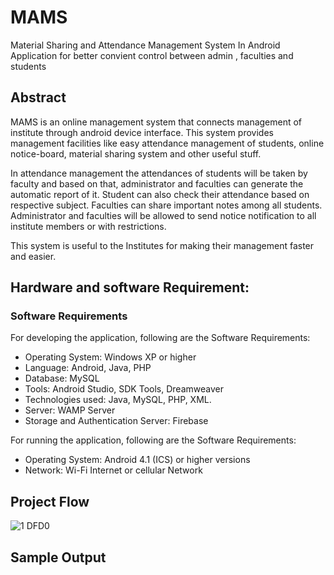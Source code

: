 # MAMS
 Material Sharing and Attendance Management System In Android Application for better convient control between admin , faculties and students

## Abstract 
   
MAMS is an online management system that connects management of institute
through android device interface. This system provides management facilities like easy
attendance management of students, online notice-board, material sharing system and
other useful stuff.

In attendance management the attendances of students will be taken by faculty
and based on that, administrator and faculties can generate the automatic report of it.
Student can also check their attendance based on respective subject. Faculties can share
important notes among all students. Administrator and faculties will be allowed to send
notice notification to all institute members or with restrictions.

This system is useful to the Institutes for making their management faster and
easier.

## Hardware and software Requirement:
### Software Requirements

For developing the application, following are the Software Requirements:
* Operating System: Windows XP or higher
* Language: Android, Java, PHP
* Database: MySQL
* Tools: Android Studio, SDK Tools, Dreamweaver
* Technologies used: Java, MySQL, PHP, XML.
* Server: WAMP Server
* Storage and Authentication Server: Firebase

For running the application, following are the Software Requirements:
* Operating System: Android 4.1 (ICS) or higher versions
* Network: Wi-Fi Internet or cellular Network


## Project Flow

![1  DFD0](https://user-images.githubusercontent.com/32408194/92412035-ea1e4800-f167-11ea-9760-cd19a24463e6.jpg)


## Sample Output
